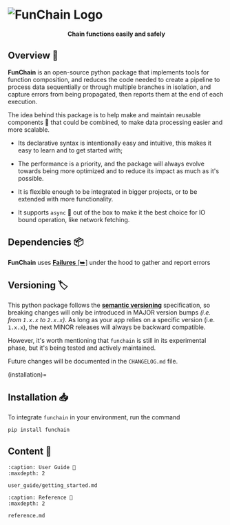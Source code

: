 # <img id="logo" src="_static/logo/banner.png" alt="FunChain Logo" />
<div style="text-align: center; font-weight: bold;">Chain functions easily and safely</div>

## Overview 📜

**FunChain** is an open-source python package that implements tools for function composition,
and reduces the code needed to create a pipeline to process data sequentially
or through multiple branches in isolation, and capture errors from being propagated,
then reports them at the end of each execution.

The idea behind this package is to help make and maintain reusable components 🧩 that could be combined,
to make data processing easier and more scalable.

- Its declarative syntax is intentionally easy and intuitive, this makes it easy to learn and to get started with;

- The performance is a priority, and the package will always evolve towards being
more optimized and to reduce its impact as much as it's possible.

- It is flexible enough to be integrated in bigger projects, or to be extended with 
more functionality.

- It supports `async` 🎉 out of the box to make it the best choice for IO bound operation,
 like network fetching.

## Dependencies 📦
**FunChain** uses <a href="https://failures.readthedocs.io" target="_blank"><b>Failures</b> [⮩]</a>
under the hood to gather and report errors

## Versioning 🏷️
This python package follows the <a href="https://semver.org" target="_blank"><b>semantic versioning</b></a> specification, so breaking changes
will only be introduced in MAJOR version bumps _(i.e. from ``1.x.x`` to ``2.x.x``)_.
As long as your app relies on a specific version (i.e. ``1.x.x``), the next MINOR releases will always be
backward compatible.

However, it's worth mentioning that `funchain` is still in its experimental phase,
but it's being tested and actively maintained.

Future changes will be documented in the `CHANGELOG.md` file.

(installation)=
## Installation 📥
To integrate `funchain` in your environment, run the command

```bash
pip install funchain
```

## Content 📂
```{toctree}
:caption: User Guide 📖
:maxdepth: 2

user_guide/getting_started.md

```

```{toctree}
:caption: Reference 🔎
:maxdepth: 2

reference.md
```